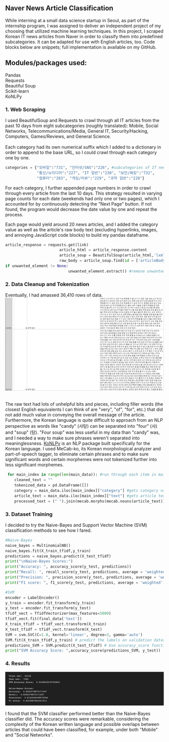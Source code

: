 ## Naver News Article Classification

While interning at a small data science startup in Seoul, as part of the internship program, I was assigned to deliver an independent project of my choosing that utilized machine learning techniques. In this project, I scraped Korean IT news articles from Naver in order to classify them into predefined subcategories. It can be adapted for use with English articles, too. Code blocks below are snippets; full implementation is available on my GitHub.
## Modules/packages used: <br>
Pandas <br> Requests <br> Beautiful Soup <br> Scikit-learn <br> KoNLPy

### 1. Web Scraping

I used BeautifulSoup and Requests to crawl through all IT articles from the past 10 days from eight subcategories (roughly translated): Mobile, Social Networks, Telecommunications/Media, General IT, Security/Hacking, Computers, Games/Reviews, and General Science. <br> <br>
Each category had its own numerical suffix which I added to a dictionary in order to append to the base URL, so I could crawl through each category one by one.

```python
categories = {"모바일":"731", "인터넷/SNS":"226", #subcategories of IT news: mobile, internet, etc.
              "통신/뉴미디어":"227", "IT 일반":"230", "보안/해킹":"732", 
              "컴퓨터":"283", "게임/리뷰":"229", "과학 일반":"228"} 
```
For each category, I further appended page numbers in order to crawl through every article from the last 10 days. This strategy resulted in varying page counts for each date (weekends had only one or two pages), which I accounted for by continuously detecting the "Next Page" button. If not found, the program would decrease the date value by one and repeat the process. <br>

Each page would yield around 20 news articles, and I added the category value as well as the article's raw body text (excluding hyperlinks, images, and annoying JavaScript code blocks) to build my pandas dataframe.

```python
article_response = requests.get(link)
                        article_html = article_response.content
                        article_soup = BeautifulSoup(article_html,'lxml')
                        raw_body = article_soup.find(id = ['articleBodyContents', 'articeBody'])
if unwanted_element != None:
                            unwanted_element.extract() #remove unwanted JavaScript
```

### 2. Data Cleanup and Tokenization

Eventually, I had amassed 36,410 rows of data. <br>
<img src="images/naverdata.png?raw=true"/>
<br> <br>

The raw text had lots of unhelpful bits and pieces, including filler words (the closest English equivalents I can think of are "very", "of", "for", etc.) that did not add much value in conveying the overall message of the article. Furthermore, the Korean language is quite difficult to approach from an NLP perspective as words like "candy" (사탕) can be separated into "four" (사) and "soup" (탕). "Four soup" was less useful in my data than "candy" was, and I needed a way to make sure phrases weren't separated into meaninglessness. <a href="https://konlpy.org/en/latest/"> KoNLPy</a> is an NLP package  built specifically for the Korean language. I used MeCab-ko, its Korean morphological analyzer and part-of-speech tagger, to eliminate certain phrases and to make sure significant words and certain morphemes were not tokenized further into less significant morphemes.
  
```python
 for main_index in range(len(main_data)): #run through each item in main_data
    cleaned_text = ""
    tokenized_data = pd.DataFrame([])
    category = main_data.iloc[main_index]["category"] #gets category name
    article_text = main_data.iloc[main_index]["text"] #gets article text
    processed_text = (" ").join(mecab.morphs(mecab.nouns(article_text)))
```

### 3. Dataset Training

I decided to try the Naive-Bayes and Support Vector Machine (SVM) classification methods to see how I fared.

```python
#Naive-Bayes
naive_bayes = MultinomialNB()
naive_bayes.fit(X_train_tfidf,y_train)
predictions = naive_bayes.predict(X_test_tfidf)
print("\nNaive-Bayes Scores:")
print("Accuracy: ", accuracy_score(y_test, predictions))
print("Recall: ", recall_score(y_test, predictions, average = 'weighted'))
print("Precision: ", precision_score(y_test, predictions, average = 'weighted'))
print("F1 score: ", f1_score(y_test, predictions, average = 'weighted'))
```

```python
#SVM
encoder = LabelEncoder()
y_train = encoder.fit_transform(y_train)
y_test = encoder.fit_transform(y_test)
tfidf_vect = TfidfVectorizer(max_features=5000)
tfidf_vect.fit(final_data['text'])
X_train_tfidf = tfidf_vect.transform(X_train)
X_test_tfidf = tfidf_vect.transform(X_test)
SVM = svm.SVC(C=1.0, kernel='linear', degree=3, gamma='auto')
SVM.fit(X_train_tfidf,y_train) # predict the labels on validation dataset
predictions_SVM = SVM.predict(X_test_tfidf) # Use accuracy_score function to get the accuracy
print("SVM Accuracy Score: ",accuracy_score(predictions_SVM, y_test))
```

### 4. Results

<img src="images/finalresultsnaver.png?raw=true"/>

I found that the SVM classifier performed better than the Naive-Bayes classifier did. The accuracy scores were remarkable, considering the complexity of the Korean written language and possible overlaps between articles that could have been classified, for example, under both "Mobile" and "Social Networks".

